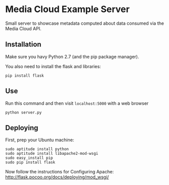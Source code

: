 Media Cloud Example Server
==========================

Small server to showcase metadata computed about data consumed via the Media Cloud API.

Installation
------------

Make sure you havy Python 2.7 (and the pip package manager).

You also need to install the flask and libraries:

```
pip install flask
```

Use
---

Run this command and then visit `localhost:5000` with a web browser

```
python server.py
```

Deploying
---------

First, prep your Ubuntu machine:
```
sudo aptitude install python
sudo aptitude install libapache2-mod-wsgi
sudo easy_install pip
sudo pip install flask
```

Now follow the instructions for Configuring Apache:
  http://flask.pocoo.org/docs/deploying/mod_wsgi/
